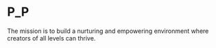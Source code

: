 # P_P
 The mission is to build a nurturing and empowering environment where creators of all levels can thrive. 
